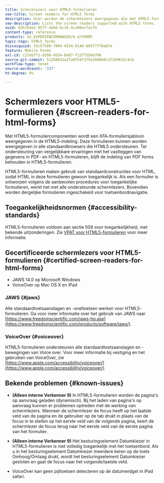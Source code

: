 ```yaml
---
title: Schermlezers voor HTML5-formulieren
seo-title: Screen readers for HTML5 forms
description: Hier worden de schermlezers weergegeven die met HTML5-formulieren worden ondersteund.
seo-description: Lists the screen readers supported with HTML5 forms.
uuid: 035354e2-957f-4eb6-bc16-4ca96ec7ac74
content-type: reference
products: SG_EXPERIENCEMANAGER/6.4/FORMS
topic-tags: hTML5_forms
discoiquuid: 53c57180-7004-4534-9146-603f7770a6fe
feature: Mobile Forms
exl-id: c27eb771-d390-4534-8e67-f1277550e760
source-git-commit: 51358642a2fa8f59f3f5e3996b0c37269632c4cb
workflow-type: tm+mt
source-wordcount: '337'
ht-degree: 0%

---
```


# Schermlezers voor HTML5-formulieren {#screen-readers-for-html-forms}

Met HTML5-formuliercomponenten wordt een XFA-formuliersjabloon weergegeven in de HTML5-indeling. Deze formulieren kunnen worden weergegeven in alle standaardbrowsers die HTML5 ondersteunen. Ter ondersteuning van vergelijkbare ervaringen met het vastleggen van gegevens in PDF- en HTML5-formulieren, blijft de indeling van PDF forms behouden in HTML5-formulieren.

HTML5-formulieren maken gebruik van standaardconstructies voor HTML, zodat HTML in deze formulieren gewoon toegankelijk is. Als een formulier is ontworpen volgens de aanbevolen procedures voor toegankelijke formulieren, werkt het met alle ondersteunde schermlezers. Bovendien worden dergelijke formulieren ingeschakeld voor toetsenbordnavigatie.

## Toegankelijkheidsnormen {#accessibility-standards}

HTML5-formulieren voldoen aan sectie 508 voor toegankelijkheid, met bekende uitzonderingen. Zie [VPAT voor HTML5-formulieren](https://www.adobe.com/content/dam/cc1/en/accessibility/compliance/pdfs/adobe-livecycle-es4-section-508-vpat-portfolio.pdf) voor meer informatie.

## Gecertificeerde schermlezers voor HTML5-formulieren {#certified-screen-readers-for-html-forms}

* JAWS 14.0 op Microsoft Windows
* VoiceOver op Mac OS X en iPad

### JAWS {#jaws}

Alle standaardtoetsaanslagen en -sneltoetsen werken voor HTML5-formulieren. Ga voor meer informatie over het gebruik van JAWS naar [https://www.freedomscientific.com/jaws-hq.asp](https://www.freedomscientific.com/products/software/jaws/).

### VoiceOver {#voiceover}

HTML5-formulieren ondersteunen alle standaardtoetsaanslagen en -bewegingen van Voice over. Voor meer informatie bij vestiging en het gebruiken van VoiceOver, zie [https://www.apple.com/accessibility/voiceover/](https://www.apple.com/accessibility/voiceover/).

## Bekende problemen {#known-issues}

* **(Alleen interne Verkenner 9)** In HTML5-formulieren worden de pagina&#39;s op aanvraag geladen (dynamisch). Bij het laden van pagina&#39;s op aanvraag kunnen er problemen optreden met de werking van schermlezers. Wanneer de schermlezer de focus heeft op het laatste veld van de pagina en de gebruiker op de tab drukt in plaats van de focus in te stellen op het eerste veld van de volgende pagina, keert de schermlezer de focus terug naar het eerste veld van de eerste pagina van het formulier.
* **(Alleen interne Verkenner 9)** Het besturingselement Datumkiezer in HTML5-formulieren is niet volledig toegankelijk met het toetsenbord. Als u in het besturingselement Datumkiezer meerdere keren op de toets Omhoog/Omlaag drukt, wordt het besturingselement Datumkiezer gesloten en gaat de focus naar het volgende/laatste veld.

* VoiceOver kan geen pijltoetsen detecteren op de datumwidget in iPad safari.
